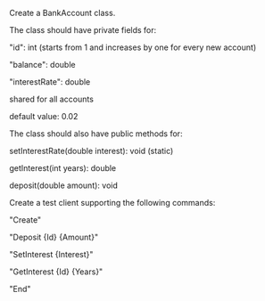 Create a BankAccount class.

The class should have private fields for:

"id": int (starts from 1 and increases by one for every new account)

"balance": double

"interestRate": double

shared for all accounts

default value: 0.02

The class should also have public methods for:

setInterestRate(double interest): void (static)

getInterest(int years): double

deposit(double amount): void

Create a test client supporting the following commands:

"Create"

"Deposit {Id} {Amount}"

"SetInterest {Interest}"

"GetInterest {Id} {Years}"

"End"
